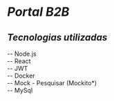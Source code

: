 # ***Portal B2B***

## ***Tecnologias utilizadas***
-- Node.js
<br>
-- React
<br>
-- JWT
<br>
-- Docker
<br>
-- Mock - Pesquisar (Mockito*)
<br>
-- MySql
